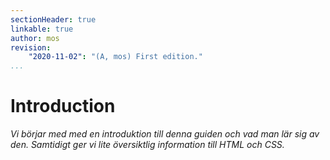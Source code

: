 ```yaml
---
sectionHeader: true
linkable: true
author: mos
revision:
    "2020-11-02": "(A, mos) First edition."
...
```

Introduction
=======================

_Vi börjar med med en introduktion till denna guiden och vad man lär sig av den. Samtidigt ger vi lite översiktlig information till HTML och CSS._
